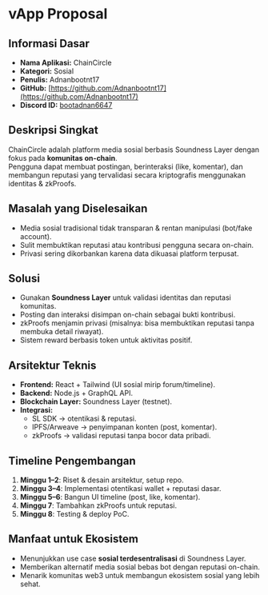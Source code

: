 # vApp Proposal

## Informasi Dasar
- **Nama Aplikasi:** ChainCircle
- **Kategori:** Sosial
- **Penulis:** Adnanbootnt17
- **GitHub:** [https://github.com/Adnanbootnt17](https://github.com/Adnanbootnt17)
- **Discord ID:** [bootadnan6647](https://discordapp.com/users/bootadnan6647)
## Deskripsi Singkat
ChainCircle adalah platform media sosial berbasis Soundness Layer dengan fokus pada **komunitas on-chain**.  
Pengguna dapat membuat postingan, berinteraksi (like, komentar), dan membangun reputasi yang tervalidasi secara kriptografis menggunakan identitas & zkProofs.  

## Masalah yang Diselesaikan
- Media sosial tradisional tidak transparan & rentan manipulasi (bot/fake account).  
- Sulit membuktikan reputasi atau kontribusi pengguna secara on-chain.  
- Privasi sering dikorbankan karena data dikuasai platform terpusat.  

## Solusi
- Gunakan **Soundness Layer** untuk validasi identitas dan reputasi komunitas.  
- Posting dan interaksi disimpan on-chain sebagai bukti kontribusi.  
- zkProofs menjamin privasi (misalnya: bisa membuktikan reputasi tanpa membuka detail riwayat).  
- Sistem reward berbasis token untuk aktivitas positif.  

## Arsitektur Teknis
- **Frontend:** React + Tailwind (UI sosial mirip forum/timeline).  
- **Backend:** Node.js + GraphQL API.  
- **Blockchain Layer:** Soundness Layer (testnet).  
- **Integrasi:**  
  - SL SDK → otentikasi & reputasi.  
  - IPFS/Arweave → penyimpanan konten (post, komentar).  
  - zkProofs → validasi reputasi tanpa bocor data pribadi.  

## Timeline Pengembangan
1. **Minggu 1–2**: Riset & desain arsitektur, setup repo.  
2. **Minggu 3–4**: Implementasi otentikasi wallet + reputasi dasar.  
3. **Minggu 5–6**: Bangun UI timeline (post, like, komentar).  
4. **Minggu 7**: Tambahkan zkProofs untuk reputasi.  
5. **Minggu 8**: Testing & deploy PoC.  

## Manfaat untuk Ekosistem
- Menunjukkan use case **sosial terdesentralisasi** di Soundness Layer.  
- Memberikan alternatif media sosial bebas bot dengan reputasi on-chain.  
- Menarik komunitas web3 untuk membangun ekosistem sosial yang lebih sehat.
